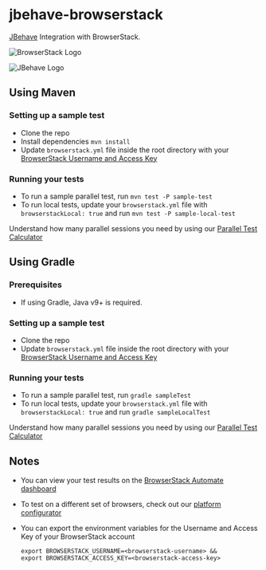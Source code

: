 # jbehave-browserstack
[JBehave](https://github.com/jbehave/jbehave-core) Integration with BrowserStack.

![BrowserStack Logo](https://d98b8t1nnulk5.cloudfront.net/production/images/layout/logo-header.png?1469004780)

![JBehave Logo](http://jbehave.org/images/jbehave-logo.png)


## Using Maven
### Setting up a sample test

* Clone the repo
* Install dependencies `mvn install`
* Update `browserstack.yml` file inside the root directory with your [BrowserStack Username and Access Key](https://www.browserstack.com/accounts/settings)

### Running your tests
* To run a sample parallel test, run `mvn test -P sample-test`
* To run local tests, update your `browserstack.yml` file with `browserstackLocal: true` and run `mvn test -P sample-local-test`

 Understand how many parallel sessions you need by using our [Parallel Test Calculator](https://www.browserstack.com/automate/parallel-calculator?ref=github)

## Using Gradle

### Prerequisites
- If using Gradle, Java v9+ is required.

### Setting up a sample test

* Clone the repo
* Update `browserstack.yml` file inside the root directory with your [BrowserStack Username and Access Key](https://www.browserstack.com/accounts/settings)

### Running your tests
* To run a sample parallel test, run `gradle sampleTest`
* To run local tests, update your `browserstack.yml` file with `browserstackLocal: true` and run `gradle sampleLocalTest`

Understand how many parallel sessions you need by using our [Parallel Test Calculator](https://www.browserstack.com/automate/parallel-calculator?ref=github)

## Notes
* You can view your test results on the [BrowserStack Automate dashboard](https://www.browserstack.com/automate)
* To test on a different set of browsers, check out our [platform configurator](https://www.browserstack.com/automate/java#setting-os-and-browser)
* You can export the environment variables for the Username and Access Key of your BrowserStack account
  
  ```
  export BROWSERSTACK_USERNAME=<browserstack-username> &&
  export BROWSERSTACK_ACCESS_KEY=<browserstack-access-key>
  ```
